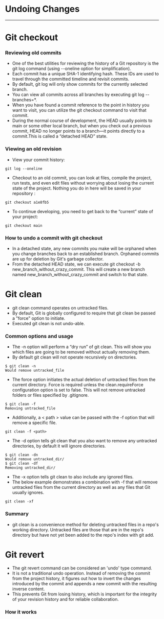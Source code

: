 # Undoing Changes

---
# Git checkout
### Reviewing old commits
- One of the best utilities for reviewing the history of a Git repository is the git log command (using --oneline option for simplification). 
- Each commit has a unique SHA-1 identifying hash. These IDs are used to travel through the committed timeline and revisit commits.
- By default, git log will only show commits for the currently selected branch.
- You can view all commits across all branches by executing git log --branches=*.
- When you have found a commit reference to the point in history you want to visit, you can utilize the git checkout command to visit that commit.
- During the normal course of development, the HEAD usually points to main or some other local branch, but when you check out a previous commit, HEAD no longer points to a branch—it points directly to a commit.This is called a “detached HEAD” state.
### Viewing an old revision
- View your commit history:
```
git log --oneline
```
- Checkout to an old commit, you can look at files, compile the project, run tests, and even edit files without worrying about losing the current state of the project. Nothing you do in here will be saved in your repository :
```
git checkout a1e8fb5
```
- To continue developing, you need to get back to the “current” state of your project:
```
git checkout main
```
### How to undo a commit with git checkout
- In a detached state, any new commits you make will be orphaned when you change branches back to an established branch. Orphaned commits are up for deletion by Git's garbage collector.
- From the detached HEAD state, we can execute git checkout -b new_branch_without_crazy_commit. This will create a new branch named new_branch_without_crazy_commit and switch to that state.

# Git clean
- git clean command operates on untracked files.
- By default, Git is globally configured to require that git clean be passed a "force" option to initiate.
- Executed git clean is not undo-able.
### Common options and usage
- The -n option will perform a “dry run” of git clean. This will show you which files are going to be removed without actually removing them.
- By default git clean will not operate recursively on directories.
```
$ git clean -n
Would remove untracked_file
```
- The force option initiates the actual deletion of untracked files from the current directory. Force is required unless the clean.requireForce configuration option is set to false. This will not remove untracked folders or files specified by .gitignore.
```
$ git clean -f 
Removing untracked_file
```
- Additionally, a < path > value can be passed with the -f option that will remove a specific file.
```
git clean -f <path>
```
- The -d option tells git clean that you also want to remove any untracked directories, by default it will ignore directories.
```
$ git clean -dn
Would remove untracked_dir/
$ git clean -df
Removing untracked_dir/
```
- The -x option tells git clean to also include any ignored files.
- The below example demonstrates a combination with -f that will remove untracked files from the current directory as well as any files that Git usually ignores.
```
git clean -xf
```
### Summary
- git clean is a convenience method for deleting untracked files in a repo's working directory. Untracked files are those that are in the repo's directory but have not yet been added to the repo's index with git add.
# Git revert
- The git revert command can be considered an 'undo' type command.
- It is not a traditional undo operation. Instead of removing the commit from the project history, it figures out how to invert the changes introduced by the commit and appends a new commit with the resulting inverse content.
- This prevents Git from losing history, which is important for the integrity of your revision history and for reliable collaboration.
### How it works
